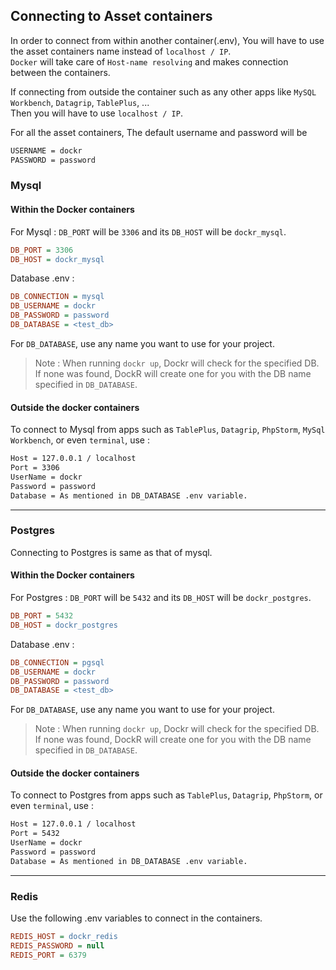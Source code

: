## Connecting to Asset containers

In order to connect from within another container(.env), You will have to use the asset containers name instead
of `localhost / IP`.
<br>
`Docker` will take care of `Host-name resolving` and makes connection between the containers.

If connecting from outside the container such as any other apps like `MySQL Workbench`, `Datagrip`, `TablePlus`, ...
<br>Then you will have to use `localhost / IP`.

For all the asset containers, The default username and password will be

```apache
USERNAME = dockr
PASSWORD = password
```

### Mysql

#### Within the Docker containers

For Mysql : `DB_PORT` will be `3306` and its `DB_HOST` will be `dockr_mysql`.

```ini
DB_PORT = 3306
DB_HOST = dockr_mysql
```

Database .env :

```ini
DB_CONNECTION = mysql
DB_USERNAME = dockr
DB_PASSWORD = password
DB_DATABASE = <test_db>
```

For `DB_DATABASE`, use any name you want to use for your project.

> Note : When running `dockr up`, Dockr will check for the specified DB.
> <br>If none was found, DockR will create one for you with the DB name specified in `DB_DATABASE`.

#### Outside the docker containers

To connect to Mysql from apps such as `TablePlus`, `Datagrip`, `PhpStorm`, `MySql Workbench`, or even `terminal`, use :

```apache
Host = 127.0.0.1 / localhost
Port = 3306
UserName = dockr
Password = password
Database = As mentioned in DB_DATABASE .env variable.
```

--- 

### Postgres

Connecting to Postgres is same as that of mysql.

#### Within the Docker containers

For Postgres : `DB_PORT` will be `5432` and its `DB_HOST` will be `dockr_postgres`.

```ini
DB_PORT = 5432
DB_HOST = dockr_postgres
```

Database .env :

```ini
DB_CONNECTION = pgsql
DB_USERNAME = dockr
DB_PASSWORD = password
DB_DATABASE = <test_db>
```

For `DB_DATABASE`, use any name you want to use for your project.

> Note : When running `dockr up`, Dockr will check for the specified DB.
> <br>If none was found, DockR will create one for you with the DB name specified in `DB_DATABASE`.

#### Outside the docker containers

To connect to Postgres from apps such as `TablePlus`, `Datagrip`, `PhpStorm`, or even `terminal`, use :

```apache
Host = 127.0.0.1 / localhost
Port = 5432
UserName = dockr
Password = password
Database = As mentioned in DB_DATABASE .env variable.
```

---

### Redis

Use the following .env variables to connect in the containers.

```ini
REDIS_HOST = dockr_redis
REDIS_PASSWORD = null
REDIS_PORT = 6379
```

